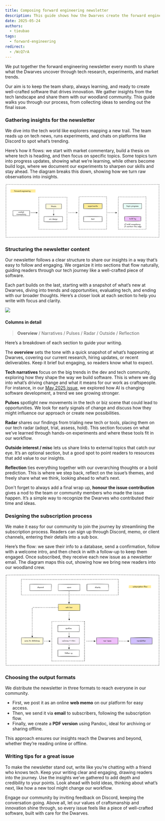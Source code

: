 ```yaml
---
title: Composing forward engineering newsletter
description: This guide shows how the Dwarves create the forward engineering newsletter, a monthly summary of tech research and trends. It outlines our process to craft issues that reflect our innovation and craftsmanship.
date: 2025-05-24
authors:
  - tieubao
tags:
  - forward-engineering
redirect:
  - /WcQ7rA
---
```


We put together the forward engineering newsletter every month to share what the Dwarves uncover through tech research, experiments, and market trends.

Our aim is to keep the team sharp, always learning, and ready to create well-crafted software that drives innovation. We gather insights from the tech landscape and share them with our woodland community. This guide walks you through our process, from collecting ideas to sending out the final issue.

### Gathering insights for the newsletter

We dive into the tech world like explorers mapping a new trail. The team reads up on tech news, runs experiments, and chats on platforms like Discord to spot what’s trending.

Here’s how it flows: we start with market commentary, build a thesis on where tech is heading, and then focus on specific topics. Some topics turn into progress updates, showing what we’re learning, while others become build logs, where we document our experiments to sharpen our skills and stay ahead. The diagram breaks this down, showing how we turn raw observations into insights.

![](assets/fwd-engineering-flow.png)

### Structuring the newsletter content

Our newsletter follows a clear structure to share our insights in a way that’s easy to follow and engaging. We organize it into sections that flow naturally, guiding readers through our tech journey like a well-crafted piece of software.

Each part builds on the last, starting with a snapshot of what’s new at Dwarves, diving into trends and opportunities, evaluating tech, and ending with our broader thoughts. Here’s a closer look at each section to help you write with focus and clarity.

![](assets/fwd-engineering-columns.png)

#### Columns in detail

> **Overview** / Narratives / Pulses / Radar / Outside / Reflection

Here’s a breakdown of each section to guide your writing.

The **overview** sets the tone with a quick snapshot of what’s happening at Dwarves, covering our current research, hiring updates, or recent deliverables. Keep it brief but engaging, so readers know what to expect.

**Tech narratives** focus on the big trends in the dev and tech community, exploring how they shape the way we build software. This is where we dig into what’s driving change and what it means for our work as craftspeople. For instance, in our [May 2025 issue](/vault/updates/forward/2025-05.md), we explored how AI is changing software development, a trend we see growing stronger.

**Pulses** spotlight new movements in the tech or biz scene that could lead to opportunities. We look for early signals of change and discuss how they might influence our approach or create new possibilities.

**Radar** shares our findings from trialing new tech or tools, placing them on our tech radar (adopt, trial, assess, hold). This section focuses on what we’ve learned through hands-on experiments and where these tools fit in our workflow.

**Outside interest / misc** lets us share links to external topics that catch our eye. It’s an optional section, but a good spot to point readers to resources that add value to our insights.

**Reflection** ties everything together with our overarching thoughts or a bold prediction. This is where we step back, reflect on the issue’s themes, and freely share what we think, looking ahead to what’s next.

Don't forget to always add a final wrap up, **honour the issue contribution** gives a nod to the team or community members who made the issue happen. It’s a simple way to recognize the Dwarves who contributed their time and ideas.

### Designing the subscription process

We make it easy for our community to join the journey by streamlining the subscription process. Readers can sign up through Discord, memo, or client channels, entering their details into a sub box.

Here’s the flow: we save their info to a database, send a confirmation, follow with a welcome intro, and then check in with a follow-up to keep them engaged. Once subscribed, they receive each new issue as a newsletter email. The diagram maps this out, showing how we bring new readers into our woodland crew.

![](assets/fwd-engineering-subscribe.png)

### Choosing the output formats

We distribute the newsletter in three formats to reach everyone in our community.

- First, we post it as an online **web memo** on our platform for easy access.
- Then, we send it via **email** to subscribers, following the subscription flow.
- Finally, we create a **PDF version** using Pandoc, ideal for archiving or sharing offline.

This approach ensures our insights reach the Dwarves and beyond, whether they’re reading online or offline.

### Writing tips for a great issue

To make the newsletter stand out, write like you’re chatting with a friend who knows tech. Keep your writing clear and engaging, drawing readers into the journey. Use the insights we’ve gathered to add depth and credibility to your points. Look ahead with bold ideas, thinking about what’s next, like how a new tool might change our workflow.

Engage our community by inviting feedback on Discord, keeping the conversation going. Above all, let our values of craftsmanship and innovation shine through, so every issue feels like a piece of well-crafted software, built with care for the Dwarves.
